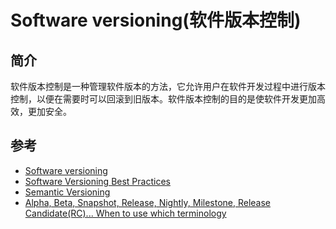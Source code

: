 # Software versioning(软件版本控制)

## 简介

软件版本控制是一种管理软件版本的方法，它允许用户在软件开发过程中进行版本控制，以便在需要时可以回滚到旧版本。软件版本控制的目的是使软件开发更加高效，更加安全。

## 参考

- [Software versioning](https://en.wikipedia.org/wiki/Software_versioning)
- [Software Versioning Best Practices](https://cpl.thalesgroup.com/software-monetization/software-versioning-basics)
- [Semantic Versioning](https://semver.org/)
- [Alpha, Beta, Snapshot, Release, Nightly, Milestone, Release Candidate(RC)... When to use which terminology](https://stackoverflow.com/questions/46786486/alpha-beta-snapshot-release-nightly-milestone-release-candidaterc-whe)